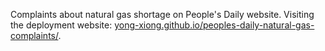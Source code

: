 Complaints about natural gas shortage on People's Daily website. Visiting the deployment website: <a href="https://yong-xiong.github.io/peoples-daily-natural-gas-complaints/" target="_blank"> yong-xiong.github.io/peoples-daily-natural-gas-complaints/</a>.
